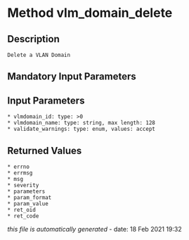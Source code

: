 # Method vlm_domain_delete

## Description
	Delete a VLAN Domain

## Mandatory Input Parameters

## Input Parameters
	* vlmdomain_id: type: >0
	* vlmdomain_name: type: string, max length: 128
	* validate_warnings: type: enum, values: accept

## Returned Values
	* errno
	* errmsg
	* msg
	* severity
	* parameters
	* param_format
	* param_value
	* ret_oid
	* ret_code


*this file is automatically generated* - date: 18 Feb 2021 19:32